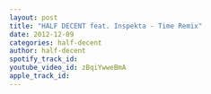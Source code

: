 ```yaml
---
layout: post
title: "HALF DECENT feat. Inspekta - Time Remix"
date: 2012-12-09
categories: half-decent
author: half-decent
spotify_track_id: 
youtube_video_id: zBqiYwweBmA
apple_track_id: 
---
```

